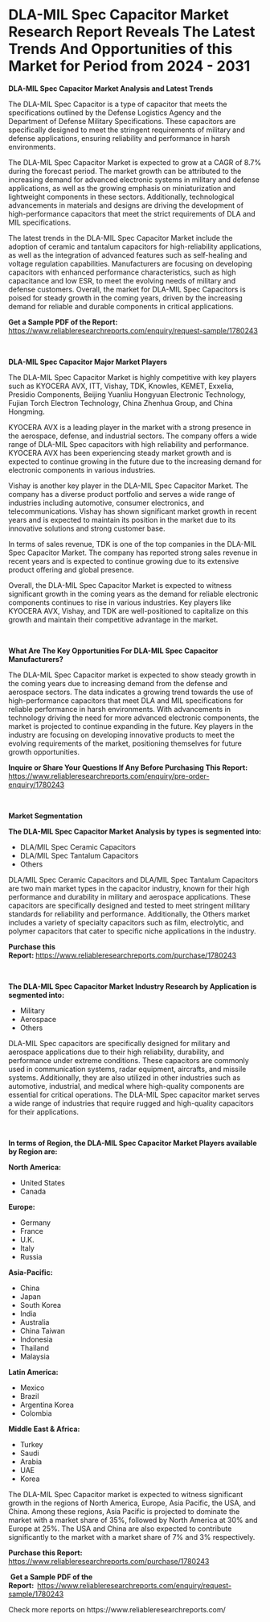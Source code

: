 <p><h1>DLA-MIL Spec Capacitor Market Research Report Reveals The Latest Trends And Opportunities of this Market for Period from 2024 - 2031</h1></p><p><strong>DLA-MIL Spec Capacitor Market Analysis and Latest Trends</strong></p>
<p><p>The DLA-MIL Spec Capacitor is a type of capacitor that meets the specifications outlined by the Defense Logistics Agency and the Department of Defense Military Specifications. These capacitors are specifically designed to meet the stringent requirements of military and defense applications, ensuring reliability and performance in harsh environments.</p><p>The DLA-MIL Spec Capacitor Market is expected to grow at a CAGR of 8.7% during the forecast period. The market growth can be attributed to the increasing demand for advanced electronic systems in military and defense applications, as well as the growing emphasis on miniaturization and lightweight components in these sectors. Additionally, technological advancements in materials and designs are driving the development of high-performance capacitors that meet the strict requirements of DLA and MIL specifications.</p><p>The latest trends in the DLA-MIL Spec Capacitor Market include the adoption of ceramic and tantalum capacitors for high-reliability applications, as well as the integration of advanced features such as self-healing and voltage regulation capabilities. Manufacturers are focusing on developing capacitors with enhanced performance characteristics, such as high capacitance and low ESR, to meet the evolving needs of military and defense customers. Overall, the market for DLA-MIL Spec Capacitors is poised for steady growth in the coming years, driven by the increasing demand for reliable and durable components in critical applications.</p></p>
<p><strong>Get a Sample PDF of the Report:&nbsp;</strong> <a href="https://www.reliableresearchreports.com/enquiry/request-sample/1780243">https://www.reliableresearchreports.com/enquiry/request-sample/1780243</a></p>
<p>&nbsp;</p>
<p><strong>DLA-MIL Spec Capacitor Major Market Players</strong></p>
<p><p>The DLA-MIL Spec Capacitor Market is highly competitive with key players such as KYOCERA AVX, ITT, Vishay, TDK, Knowles, KEMET, Exxelia, Presidio Components, Beijing Yuanliu Hongyuan Electronic Technology, Fujian Torch Electron Technology, China Zhenhua Group, and China Hongming.</p><p>KYOCERA AVX is a leading player in the market with a strong presence in the aerospace, defense, and industrial sectors. The company offers a wide range of DLA-MIL Spec capacitors with high reliability and performance. KYOCERA AVX has been experiencing steady market growth and is expected to continue growing in the future due to the increasing demand for electronic components in various industries.</p><p>Vishay is another key player in the DLA-MIL Spec Capacitor Market. The company has a diverse product portfolio and serves a wide range of industries including automotive, consumer electronics, and telecommunications. Vishay has shown significant market growth in recent years and is expected to maintain its position in the market due to its innovative solutions and strong customer base.</p><p>In terms of sales revenue, TDK is one of the top companies in the DLA-MIL Spec Capacitor Market. The company has reported strong sales revenue in recent years and is expected to continue growing due to its extensive product offering and global presence.</p><p>Overall, the DLA-MIL Spec Capacitor Market is expected to witness significant growth in the coming years as the demand for reliable electronic components continues to rise in various industries. Key players like KYOCERA AVX, Vishay, and TDK are well-positioned to capitalize on this growth and maintain their competitive advantage in the market.</p></p>
<p>&nbsp;</p>
<p><strong>What Are The Key Opportunities For DLA-MIL Spec Capacitor Manufacturers?</strong></p>
<p><p>The DLA-MIL Spec Capacitor market is expected to show steady growth in the coming years due to increasing demand from the defense and aerospace sectors. The data indicates a growing trend towards the use of high-performance capacitors that meet DLA and MIL specifications for reliable performance in harsh environments. With advancements in technology driving the need for more advanced electronic components, the market is projected to continue expanding in the future. Key players in the industry are focusing on developing innovative products to meet the evolving requirements of the market, positioning themselves for future growth opportunities.</p></p>
<p><strong>Inquire or Share Your Questions If Any Before Purchasing This Report:</strong> <a href="https://www.reliableresearchreports.com/enquiry/pre-order-enquiry/1780243">https://www.reliableresearchreports.com/enquiry/pre-order-enquiry/1780243</a></p>
<p>&nbsp;</p>
<p><strong>Market Segmentation</strong></p>
<p><strong>The DLA-MIL Spec Capacitor Market Analysis by types is segmented into:</strong></p>
<p><ul><li>DLA/MIL Spec Ceramic Capacitors</li><li>DLA/MIL Spec Tantalum Capacitors</li><li>Others</li></ul></p>
<p><p>DLA/MIL Spec Ceramic Capacitors and DLA/MIL Spec Tantalum Capacitors are two main market types in the capacitor industry, known for their high performance and durability in military and aerospace applications. These capacitors are specifically designed and tested to meet stringent military standards for reliability and performance. Additionally, the Others market includes a variety of specialty capacitors such as film, electrolytic, and polymer capacitors that cater to specific niche applications in the industry.</p></p>
<p><strong>Purchase this Report:&nbsp;</strong><a href="https://www.reliableresearchreports.com/purchase/1780243">https://www.reliableresearchreports.com/purchase/1780243</a></p>
<p>&nbsp;</p>
<p><strong>The DLA-MIL Spec Capacitor Market Industry Research by Application is segmented into:</strong></p>
<p><ul><li>Military</li><li>Aerospace</li><li>Others</li></ul></p>
<p><p>DLA-MIL Spec capacitors are specifically designed for military and aerospace applications due to their high reliability, durability, and performance under extreme conditions. These capacitors are commonly used in communication systems, radar equipment, aircrafts, and missile systems. Additionally, they are also utilized in other industries such as automotive, industrial, and medical where high-quality components are essential for critical operations. The DLA-MIL Spec capacitor market serves a wide range of industries that require rugged and high-quality capacitors for their applications.</p></p>
<p>&nbsp;</p>
<p><strong>In terms of Region, the DLA-MIL Spec Capacitor Market Players available by Region are:</strong></p>
<p>
    <p> <strong> North America: </strong>
        <ul>
            <li>United States</li>
            <li>Canada</li>
        </ul>
        </p> 
    <p> <strong> Europe: </strong>
        <ul>
            <li>Germany</li>
            <li>France</li>
            <li>U.K.</li>
            <li>Italy</li>
            <li>Russia</li>
        </ul>
        </p> 
    <p> <strong> Asia-Pacific: </strong>
        <ul>
            <li>China</li>
            <li>Japan</li>
            <li>South Korea</li>
            <li>India</li>
            <li>Australia</li>
            <li>China Taiwan</li>
            <li>Indonesia</li>
            <li>Thailand</li>
            <li>Malaysia</li>
        </ul>
        </p> 
    <p> <strong> Latin America: </strong>
        <ul>
            <li>Mexico</li>
            <li>Brazil</li>
            <li>Argentina Korea</li>
            <li>Colombia</li>
        </ul>
        </p> 
    <p> <strong> Middle East & Africa: </strong>
        <ul>
            <li>Turkey</li>
            <li>Saudi</li>
            <li>Arabia</li>
            <li>UAE</li>
            <li>Korea</li>
        </ul>
    </p>
    </p>
<p><p>The DLA-MIL Spec Capacitor market is expected to witness significant growth in the regions of North America, Europe, Asia Pacific, the USA, and China. Among these regions, Asia Pacific is projected to dominate the market with a market share of 35%, followed by North America at 30% and Europe at 25%. The USA and China are also expected to contribute significantly to the market with a market share of 7% and 3% respectively.</p></p>
<p><strong>Purchase this Report: </strong><a href="https://www.reliableresearchreports.com/purchase/1780243">https://www.reliableresearchreports.com/purchase/1780243</a></p>
<p>&nbsp;<strong>Get a Sample PDF of the Report:&nbsp;&nbsp;</strong><a href="https://www.reliableresearchreports.com/enquiry/request-sample/1780243">https://www.reliableresearchreports.com/enquiry/request-sample/1780243</a></p>
<p><strong></strong></p>
<p>Check more reports on https://www.reliableresearchreports.com/</p>